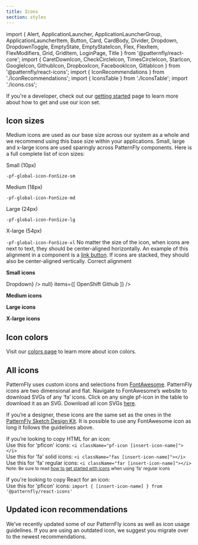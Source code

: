 ```yaml
---
title: Icons
section: styles
---
```

import { Alert, ApplicationLauncher, ApplicationLauncherGroup, ApplicationLauncherItem, Button, Card, CardBody, Divider, Dropdown, DropdownToggle, EmptyState, EmptyStateIcon, Flex, FlexItem, FlexModifiers, Grid, GridItem, LoginPage, Title } from '@patternfly/react-core';
import { CaretDownIcon, CheckCircleIcon, TimesCircleIcon, StarIcon, GoogleIcon, GithubIcon, DropboxIcon, FacebookIcon, GitlabIcon } from '@patternfly/react-icons';
import { IconRecommendations } from './IconRecommendations';
import { IconsTable } from './IconsTable';
import './icons.css';

<Divider className="ws-icons-divider" />

<p class="ws-icons-page">If you're a developer, check out our <a href="/get-started/developers#using-styles">getting started</a> page to learn more about how to get and use our icon set.</p>

## Icon sizes
<Grid gutter="md">
  <GridItem xl={6} lg={12} className="ws-icons-gridtext">
    Medium icons are used as our base size across our system as a whole and we recommend using this base size within your applications. Small, large and x-large icons are used sparingly across PatternFly components. Here is a full complete list of icon sizes:
    <Flex className="ws-icon-sizes ws-icon-sizes-sm" breakpointMods={[{modifier: FlexModifiers['align-items-flex-start']}]}>
      <FlexItem className="ws-icon-size">
        <CheckCircleIcon size="sm" />
      </FlexItem>
      <FlexItem>
        <p>Small (10px)</p>
        <code>-pf-global-icon-FonSize-sm</code>
      </FlexItem>
    </Flex>
    <Flex className="ws-icon-sizes ws-icon-sizes-md" breakpointMods={[{modifier: FlexModifiers['align-items-flex-start']}]}>
      <FlexItem className="ws-icon-size">
        <CheckCircleIcon size="md" />
      </FlexItem>
      <FlexItem>
        <p>Medium (18px)</p>
        <code>-pf-global-icon-FonSize-md</code>
      </FlexItem>
    </Flex>
    <Flex className="ws-icon-sizes ws-icon-sizes-lg" breakpointMods={[{modifier: FlexModifiers['align-items-flex-start']}]}>
      <FlexItem className="ws-icon-size">
        <CheckCircleIcon size="lg" />
      </FlexItem>
      <FlexItem>
        <p>Large (24px)</p>
        <code>-pf-global-icon-FonSize-lg</code>
      </FlexItem>
    </Flex>
    <Flex className="ws-icon-sizes ws-icon-sizes-xl" breakpointMods={[{modifier: FlexModifiers['align-items-flex-start']}]}>
      <FlexItem className="ws-icon-size">
        <CheckCircleIcon size="xl" />
      </FlexItem>
      <FlexItem>
        <p>X-large (54px)</p>
        <code>-pf-global-icon-FonSize-xl</code>
      </FlexItem>
    </Flex>
    No matter the size of the icon, when icons are next to text, they should be center-aligned horizontally. An example of this alignment in a component is a <a href="">link button</a>. If icons are stacked, they should also be center-aligned vertically.
    <Grid>
      <GridItem>
        <CheckCircleIcon/> Correct alignment
      </GridItem>
      <GridItem></GridItem>
    </Grid>
  </GridItem>
  <GridItem xl={6} lg={12}>
    <Card className="ws-icon-size-examples">
      <CardBody>
        <p><b>Small icons</b></p>
        <Flex  breakpointMods={[{modifier: FlexModifiers['align-items-flex-start']}]}>
          <FlexItem>
            <Dropdown
              toggle={<DropdownToggle id="toggle-id">Dropdown</DropdownToggle>}
            />
          </FlexItem>
          <FlexItem breakpointMods={[{modifier: FlexModifiers.grow}]}>
            <ApplicationLauncher isOpen={true} favorites={['openshift']} isGrouped className="ws-icons-appLauncher" onFavorite={()=>null} items={[
              <ApplicationLauncherGroup label="Favorites" key="Favorites">
                <ApplicationLauncherItem isFavorite key="item 1" id="openshift">OpenShift</ApplicationLauncherItem>
                <ApplicationLauncherItem key="item 2" id="github">Github</ApplicationLauncherItem>
              </ApplicationLauncherGroup>
            ]} />
          </FlexItem>
        </Flex>
        <p><b>Medium icons</b></p>
        <Alert variant="default" isInline title="Default inline alert title"/>
        <p><b>Large icons</b></p>
        <Flex>
          <FlexItem><GoogleIcon size="lg"/></FlexItem>
          <FlexItem><GithubIcon size="lg"/></FlexItem>
          <FlexItem><DropboxIcon size="lg"/></FlexItem>
          <FlexItem><FacebookIcon size="lg"/></FlexItem>
          <FlexItem><GitlabIcon size="lg"/></FlexItem>
        </Flex>
        <p><b>X-large icons</b></p>
        <EmptyState variant={EmptyStateVariant.lg}>
          <EmptyStateIcon icon={CubesIcon} />
          <Title headingLevel="h5" size="xl">
            This is a large empty state
          </Title>
        </EmptyState>
      </CardBody>
    </Card>
  </GridItem>
</Grid>

<Divider className="ws-icons-divider" />

## Icon colors
Visit our <a href="/design-guidelines/styles/colors" className="pf-m-link">colors page</a> to learn more about icon colors.

<Divider className="ws-icons-divider" />

## All icons
PatternFly uses custom icons and selections from <a href="https://fontawesome.com/icons">FontAwesome</a>. PatternFly icons are two dimensional and flat. Navigate to FontAwesome’s website to download SVGs of any ‘fa’ icons. Click on any single pf-icon in the table to download it as an SVG. Download all icon SVGs <a href="#">here</a>.

If you’re a designer, these icons are the same set as the ones in the <a href="https://www.patternfly.org/v4/get-started/designers">PatternFly Sketch Design Kit</a>. It is possible to use any FontAwesome icon as long it follows the guidelines above.

If you’re looking to copy HTML for an icon:<br/>
Use this for 'pficon' icons: `<i className="pf-icon [insert-icon-name]"></i>`<br />
Use this for 'fa' solid icons: `<i className="fas [insert-icon-name]"></i>`<br />
Use this for 'fa' regular icons: `<i className="far [insert-icon-name]"></i>`<br />
<small>Note: Be sure to read <a href="/get-started/developers#using-styles" className="pf-m-link">how to get started with icons</a> when using 'fa' regular icons</small>

If you're looking to copy React for an icon:<br />
Use this for 'pficon' icons: `import { [insert-icon-name] } from '@patternfly/react-icons'`

<IconsTable />

<Divider className="ws-icons-divider" />

## Updated icon recommendations
We’ve recently updated some of our PatternFly icons as well as icon usage guidelines. If you are using an outdated icon, we suggest you migrate over to the newest recommendations.

<IconRecommendations />
